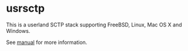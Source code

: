 # usrsctp

This is a userland SCTP stack supporting FreeBSD, Linux, Mac OS X and Windows.

See [manual](Manual.md) for more information.
